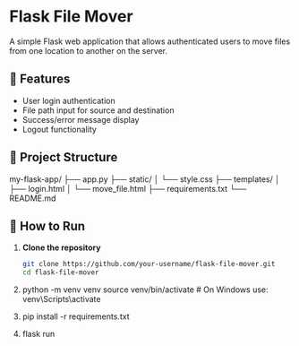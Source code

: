 # Flask File Mover

A simple Flask web application that allows authenticated users to move files from one location to another on the server.

## 🔐 Features

- User login authentication
- File path input for source and destination
- Success/error message display
- Logout functionality

## 📁 Project Structure

my-flask-app/
├── app.py
├── static/
│ └── style.css
├── templates/
│ ├── login.html
│ └── move_file.html
├── requirements.txt
└── README.md


## 🚀 How to Run

1. **Clone the repository**
   ```bash
   git clone https://github.com/your-username/flask-file-mover.git
   cd flask-file-mover

2. python -m venv venv
source venv/bin/activate  # On Windows use: venv\Scripts\activate

3. pip install -r requirements.txt

4. flask run



